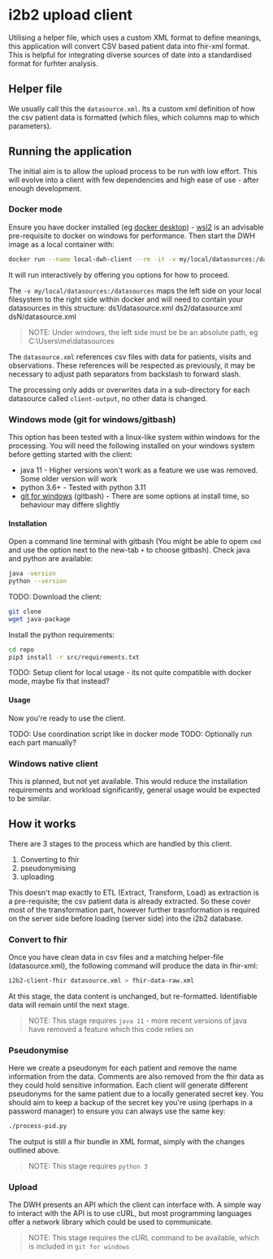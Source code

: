 # i2b2 upload client
Utilising a helper file, which uses a custom XML format to define meanings, this application will convert CSV based patient data into fhir-xml format. This is helpful for integrating diverse sources of date into a standardised format for furhter analysis.

## Helper file
We usually call this the `datasource.xml`. Its a custom xml definition of how the csv patient data is formatted (which files, which columns map to which parameters).

## Running the application
The initial aim is to allow the upload process to be run with low effort. This will evolve into a client with few dependencies and high ease of use - after enough development.

### Docker mode
Ensure you have docker installed (eg [docker desktop](https://docs.docker.com/desktop/install/windows-install/)) - [wsl2](https://learn.microsoft.com/en-us/windows/wsl/install) is an advisable pre-requisite to docker on windows for performance.
Then start the DWH image as a local container with:
```sh
docker run --name local-dwh-client --rm -it -v my/local/datasources:/datasources -e log_verbosity=1 -e secret_key="ChangeMe" -e dwh_api_key="ChangeMe" ghcr.io/dzl-dm/i2b2-upload-client/i2b2-dwh-client
```
It will run interactively by offering you options for how to proceed.

The `-v my/local/datasources:/datasources` maps the left side on your local filesystem to the right side within docker and will need to contain your datasources in this structure:
ds1/datasource.xml
ds2/datasource.xml
dsN/datasource.xml
> NOTE: Under windows, the left side must be be an absolute path, eg C:\Users\me\datasources

The `datasource.xml` references csv files with data for patients, visits and observations. These references will be respected as previously, it may be necessary to adjust path separators from backslash to forward slash.

The processing only adds or overwrites data in a sub-directory for each datasource called `client-output`, no other data is changed.

### Windows mode (git for windows/gitbash)
This option has been tested with a linux-like system within windows for the processing. You will need the following installed on your windows system before getting started with the client:
* java 11 - Higher versions won't work as a feature we use was removed. Some older version will work
* python 3.6+ - Tested with python 3.11
* [git for windows](https://git-scm.com/download/win) (gitbash) - There are some options at install time, so behaviour may differe slightly

#### Installation
Open a command line terminal with gitbash (You might be able to opem `cmd` and use the option next to the new-tab `+` to choose gitbash). Check java and python are available:
```sh
java -version
python --version
```
TODO: Download the client:
```sh
git clone 
wget java-package
```
Install the python requirements:
```sh
cd repo
pip3 install -r src/requirements.txt
```
TODO: Setup client for local usage - its not quite compatible with docker mode, maybe fix that instead?

#### Usage
Now you're ready to use the client.

TODO: Use coordination script like in docker mode
TODO: Optionally run each part manually?

### Windows native client
This is planned, but not yet available. This would reduce the installation requirements and workload significantly, general usage would be expected to be similar.


## How it works
There are 3 stages to the process which are handled by this client.
1. Converting to fhir
1. pseudonymising
1. uploading

This doesn't map exactly to ETL (Extract, Transform, Load) as extraction is a pre-requisite; the csv patient data is already extracted. So these cover most of the transformation part, however further trasnformation is required on the server side before loading (server side) into the i2b2 database.

### Convert to fhir
Once you have clean data in csv files and a matching helper-file (datasource.xml), the following command will produce the data in fhir-xml:
```sh
i2b2-client-fhir datasource.xml > fhir-data-raw.xml
```
At this stage, the data content is unchanged, but re-formatted. Identifiable data will remain until the next stage.

> NOTE: This stage requires `java 11` - more recent versions of java have removed a feature which this code relies on

### Pseudonymise
Here we create a pseudonym for each patient and remove the name information from the data. Comments are also removed from the fhir data as they could hold sensitive information. Each client will generate different pseudonyms for the same patient due to a locally generated secret key. You should aim to keep a backup of the secret key you're using (perhaps in a password manager) to ensure you can always use the same key:
```sh
./process-pid.py
```
The output is still a fhir bundle in XML format, simply with the changes outlined above.

> NOTE: This stage requires `python 3`

### Upload
The DWH presents an API which the client can interface with. A simple way to interact with the API is to use cURL, but most programming languages offer a network library which could be used to communicate.

> NOTE: This stage requires the cURL command to be available, which is included in `git for windows`
